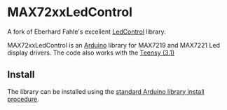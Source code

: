 MAX72xxLedControl
==========
A fork of Eberhard Fahle's excellent [LedControl](https://github.com/wayoda/LedControl/tree/master) library.

MAX72xxLedControl is an [Arduino](http://arduino.cc) library for MAX7219 and MAX7221 Led display drivers.
The code also works with the [Teensy (3.1)](https://www.pjrc.com/teensy/)

Install
-------
The library can be installed using the [standard Arduino library install procedure](http://arduino.cc/en/Guide/Libraries).
